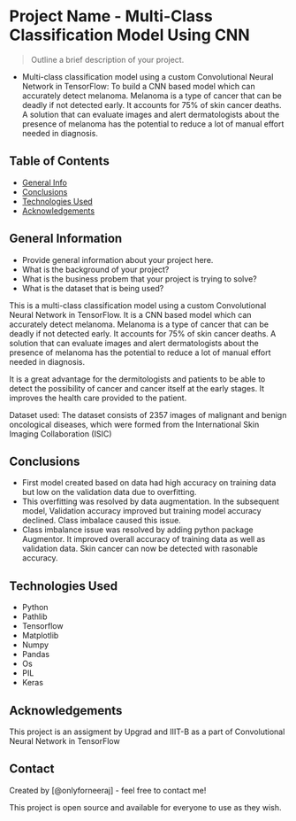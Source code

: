 # Project Name - Multi-Class Classification Model Using CNN
> Outline a brief description of your project.

- Multi-class classification model using a custom Convolutional Neural Network in TensorFlow: To build a CNN based model which can accurately detect melanoma. Melanoma is a type of cancer that can be deadly if not detected early. It accounts for 75% of skin cancer deaths. A solution that can evaluate images and alert dermatologists about the presence of melanoma has the potential to reduce a lot of manual effort needed in diagnosis.

## Table of Contents
* [General Info](#general-information)
* [Conclusions](#conclusions)
* [Technologies Used](#technologies-used)
* [Acknowledgements](#acknowledgements)

<!-- You can include any other section that is pertinent to your problem -->

## General Information
- Provide general information about your project here.
- What is the background of your project?
- What is the business probem that your project is trying to solve?
- What is the dataset that is being used?

<!-- You don't have to answer all the questions - just the ones relevant to your project. -->

This is a multi-class classification model using a custom Convolutional Neural Network in TensorFlow. It is a CNN based model which can accurately detect melanoma. Melanoma is a type of cancer that can be deadly if not detected early. It accounts for 75% of skin cancer deaths. A solution that can evaluate images and alert dermatologists about the presence of melanoma has the potential to reduce a lot of manual effort needed in diagnosis.

It is a great advantage for the dermitologists and patients to be able to detect the possibility of cancer and cancer itself at the early stages. It improves the health care provided to the patient. 

Dataset used: The dataset consists of 2357 images of malignant and benign oncological diseases, which were formed from the International Skin Imaging Collaboration (ISIC)

## Conclusions
- First model created based on data had high accuracy on training data but low on the validation data due to overfitting. 
- This overfitting was resolved by data augmentation. In the subsequent model, Validation accuracy improved but training model accuracy declined. Class imbalace caused this issue.
- Class imbalance issue was resolved by adding python package Augmentor. It improved overall accuracy of training data as well as validation data. Skin cancer can now be detected with rasonable accuracy.

<!-- You don't have to answer all the questions - just the ones relevant to your project. -->


## Technologies Used

<!-- As the libraries versions keep on changing, it is recommended to mention the version of library used in this project -->

 - Python
 - Pathlib
 - Tensorflow
 - Matplotlib
 - Numpy
 - Pandas
 - Os
 - PIL
 - Keras


## Acknowledgements
This project is an assigment by Upgrad and IIIT-B as a part of Convolutional Neural Network in TensorFlow

## Contact
Created by [@onlyforneeraj] - feel free to contact me!

<!-- Optional -->
<!-- ## License -->
This project is open source and available for everyone to use as they wish.

<!-- You don't have to include all sections - just the one's relevant to your project --

